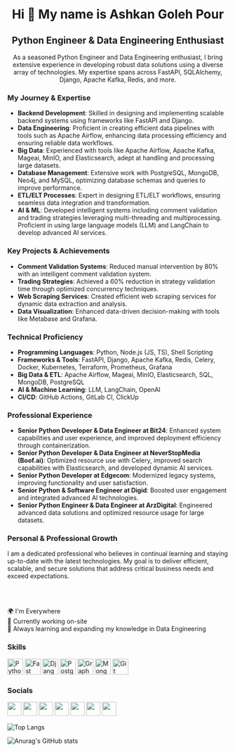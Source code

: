 <h1 align="center">Hi 👋 My name is Ashkan Goleh Pour</h1>
<h2 align="center">Python Engineer & Data Engineering Enthusiast</h2>

<p align="center" style="font-size: 14px;">
  As a seasoned Python Engineer and Data Engineering enthusiast, I bring extensive experience in developing robust data solutions using a diverse array of technologies. My expertise spans across FastAPI, SQLAlchemy, Django, Apache Kafka, Redis, and more.
</p>

<h3>My Journey & Expertise</h3>
<ul>
  <li><strong>Backend Development</strong>: <span style="font-size: 14px;">Skilled in designing and implementing scalable backend systems using frameworks like FastAPI and Django.</span></li>
  <li><strong>Data Engineering</strong>: <span style="font-size: 14px;">Proficient in creating efficient data pipelines with tools such as Apache Airflow, enhancing data processing efficiency and ensuring reliable data workflows.</span></li>
  <li><strong>Big Data</strong>: <span style="font-size: 14px;">Experienced with tools like Apache Airflow, Apache Kafka, Mageai, MinIO, and Elasticsearch, adept at handling and processing large datasets.</span></li>
  <li><strong>Database Management</strong>: <span style="font-size: 14px;">Extensive work with PostgreSQL, MongoDB, Neo4j, and MySQL, optimizing database schemas and queries to improve performance.</span></li>
  <li><strong>ETL/ELT Processes</strong>: <span style="font-size: 14px;">Expert in designing ETL/ELT workflows, ensuring seamless data integration and transformation.</span></li>
  <li><strong>AI & ML</strong>: <span style="font-size: 14px;">Developed intelligent systems including comment validation and trading strategies leveraging multi-threading and multiprocessing. Proficient in using large language models (LLM) and LangChain to develop advanced AI services.</span></li>
</ul>

<h3>Key Projects & Achievements</h3>
<ul>
  <li><strong>Comment Validation Systems</strong>: <span style="font-size: 14px;">Reduced manual intervention by 80% with an intelligent comment validation system.</span></li>
  <li><strong>Trading Strategies</strong>: <span style="font-size: 14px;">Achieved a 60% reduction in strategy validation time through optimized concurrency techniques.</span></li>
  <li><strong>Web Scraping Services</strong>: <span style="font-size: 14px;">Created efficient web scraping services for dynamic data extraction and analysis.</span></li>
  <li><strong>Data Visualization</strong>: <span style="font-size: 14px;">Enhanced data-driven decision-making with tools like Metabase and Grafana.</span></li>
</ul>

<h3>Technical Proficiency</h3>
<ul>
  <li><strong>Programming Languages</strong>: <span style="font-size: 14px;">Python, Node.js (JS, TS), Shell Scripting</span></li>
  <li><strong>Frameworks & Tools</strong>: <span style="font-size: 14px;">FastAPI, Django, Apache Kafka, Redis, Celery, Docker, Kubernetes, Terraform, Prometheus, Grafana</span></li>
  <li><strong>Big Data & ETL</strong>: <span style="font-size: 14px;">Apache Airflow, Mageai, MinIO, Elasticsearch, SQL, MongoDB, PostgreSQL</span></li>
  <li><strong>AI & Machine Learning</strong>: <span style="font-size: 14px;">LLM, LangChain, OpenAI</span></li>
  <li><strong>CI/CD</strong>: <span style="font-size: 14px;">GitHub Actions, GitLab CI, ClickUp</span></li>
</ul>

<h3>Professional Experience</h3>
<ul>
  <li><strong>Senior Python Developer & Data Engineer at Bit24</strong>: <span style="font-size: 14px;">Enhanced system capabilities and user experience, and improved deployment efficiency through containerization.</span></li>
  <li><strong>Senior Python Developer & Data Engineer at NeverStopMedia (Boof.ai)</strong>: <span style="font-size: 14px;">Optimized resource use with Celery, improved search capabilities with Elasticsearch, and developed dynamic AI services.</span></li>
  <li><strong>Senior Python Developer at Edgecom</strong>: <span style="font-size: 14px;">Modernized legacy systems, improving functionality and user satisfaction.</span></li>
  <li><strong>Senior Python & Software Engineer at Digid</strong>: <span style="font-size: 14px;">Boosted user engagement and integrated advanced AI technologies.</span></li>
  <li><strong>Senior Python Engineer & Data Engineer at ArzDigital</strong>: <span style="font-size: 14px;">Engineered advanced data solutions and optimized resource usage for large datasets.</span></li>
</ul>

<h3>Personal & Professional Growth</h3>
<p style="font-size: 14px;">
  I am a dedicated professional who believes in continual learning and staying up-to-date with the latest technologies. My goal is to deliver efficient, scalable, and secure solutions that address critical business needs and exceed expectations.
</p>
<br></br>
<p align="left">
  🌍 I'm Everywhere <br>
  🚀 Currently working on-site <br>
  🧠 Always learning and expanding my knowledge in Data Engineering
</p>
<h3>Skills</h3>


<p align="left">
<a href="https://www.python.org/" target="_blank" rel="noreferrer"><img src="https://raw.githubusercontent.com/danielcranney/readme-generator/main/public/icons/skills/python-colored.svg" width="36" height="36" alt="Python" /></a>
<a href="https://fastapi.tiangolo.com/" target="_blank" rel="noreferrer"><img src="https://raw.githubusercontent.com/danielcranney/readme-generator/main/public/icons/skills/fastapi-colored.svg" width="36" height="36" alt="Fast API" /></a>
  <a href="https://www.djangoproject.com/" target="_blank" rel="noreferrer"><img src="https://raw.githubusercontent.com/danielcranney/readme-generator/main/public/icons/skills/django-colored.svg" width="36" height="36" alt="Django" /></a>
  <a href="https://www.postgresql.org/" target="_blank" rel="noreferrer"><img src="https://raw.githubusercontent.com/danielcranney/readme-generator/main/public/icons/skills/postgresql-colored.svg" width="36" height="36" alt="PostgreSQL" /></a>
<a href="https://graphql.org/" target="_blank" rel="noreferrer"><img src="https://raw.githubusercontent.com/danielcranney/readme-generator/main/public/icons/skills/graphql-colored.svg" width="36" height="36" alt="GraphQL" /></a>
<a href="https://www.mongodb.com/" target="_blank" rel="noreferrer"><img src="https://raw.githubusercontent.com/danielcranney/readme-generator/main/public/icons/skills/mongodb-colored.svg" width="36" height="36" alt="MongoDB" /></a>
<a href="https://git-scm.com/" target="_blank" rel="noreferrer"><img src="https://raw.githubusercontent.com/danielcranney/readme-generator/main/public/icons/skills/git-colored.svg" width="36" height="36" alt="Git" /></a>
</p>


### Socials

<p align="left"> <a href="https://www.github.com/ashkangoleh" target="_blank" rel="noreferrer"><img src="https://raw.githubusercontent.com/danielcranney/readme-generator/main/public/icons/socials/github.svg" width="32" height="32" /></a> <a href="https://hashnode.com/@unreboot.hashnode.dev" target="_blank" rel="noreferrer"><img src="https://raw.githubusercontent.com/danielcranney/readme-generator/main/public/icons/socials/hashnode.svg" width="32" height="32" /></a> <a href="http://www.instagram.com/ashkangoleh" target="_blank" rel="noreferrer"><img src="https://raw.githubusercontent.com/danielcranney/readme-generator/main/public/icons/socials/instagram.svg" width="32" height="32" /></a> <a href="https://www.linkedin.com/in/ashkan-goleh-pour-0463b8127/" target="_blank" rel="noreferrer"><img src="https://raw.githubusercontent.com/danielcranney/readme-generator/main/public/icons/socials/linkedin.svg" width="32" height="32" /></a> <a href="http://www.medium.com/@ashkangoleh" target="_blank" rel="noreferrer"><img src="https://raw.githubusercontent.com/danielcranney/readme-generator/main/public/icons/socials/medium.svg" width="32" height="32" /></a> <a href="https://stackoverflow.com/users/13213071/ashkan-goleh-pour" target="_blank" rel="noreferrer"><img src="https://raw.githubusercontent.com/danielcranney/readme-generator/main/public/icons/socials/rss.svg" width="32" height="32" /></a> <a href="https://www.twitter.com/GolehPour" target="_blank" rel="noreferrer"><img src="https://raw.githubusercontent.com/danielcranney/readme-generator/main/public/icons/socials/twitter.svg" width="32" height="32" /></a></p>

![Top Langs](https://github-readme-stats.vercel.app/api/top-langs/?username=ashkangoleh&layout=compact)

![Anurag's GitHub stats](https://github-readme-stats.vercel.app/api?username=ashkangoleh&show_icons=true&theme=radical)


